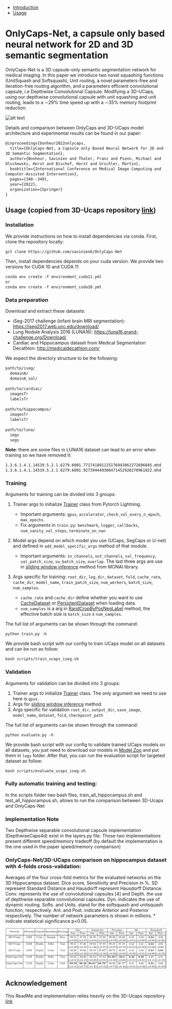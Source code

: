 * [Introduction](#OnlyCaps-Net,-a-capsule-only-based-neural-network-for-2D-and-3D-semantic-segmentation)
* [Usage](#usage)

# OnlyCaps-Net, a capsule only based neural network for 2D and 3D semantic segmentation

OnlyCaps-Net is a 3D capsule-only semantic segmentation network for medical imaging. 
In this paper we introduce two novel squashing functions (UnitSquash and Softsquash), Unit routing, a novel parameters-free and iteration-free routing algorithm, and a parameters efficient convolutional capsule, i.e Depthwise Convolutional Capsule.
Modifying a 3D-UCaps, using our depthwise convolutional capsule with unit squashing and unit routing, leads to a ∼29% time speed up with a ∼35% memory footprint reduction.

![alt text](imgs/img.png "Convolutional Capsule vs Depthwise Convolutional Capsule")

Details and comparison between OnlyCaps and 3D-UCaps model architecture and experimental results can be found in our paper:
```
@inproceedings{bonheur2022onlycaps,
  title={OnlyCaps-Net, a Capsule only Based Neural Network for 2D and 3D Semantic Segmentation},
  author={Bonheur, Savinien and Thaler, Franz and Pienn, Michael and Olschewski, Horst and Bischof, Horst and Urschler, Martin},
  booktitle={International Conference on Medical Image Computing and Computer-Assisted Intervention},
  pages={340--349},
  year={2022},
  organization={Springer}
}
```

## Usage (copied from 3D-Ucaps repository [link](https://github.com/VinAIResearch/3D-UCaps))

### Installation
We provide instructions on how to install dependencies via conda. First, clone the repository locally:
```
git clone https://github.com/savinienb/OnlyCaps-Net
```

Then, install dependencies depends on your cuda version. We provide two versions for CUDA 10 and CUDA 11
```
conda env create -f environment_cuda11.yml
or
conda env create -f environment_cuda10.yml
```

### Data preparation
Download and extract these datasets:
* iSeg-2017 challenge (infant brain MRI segmentation): <https://iseg2017.web.unc.edu/download/>
* Lung Nodule Analysis 2016 (LUNA16): <https://luna16.grand-challenge.org/Download/>
* Cardiac and Hippocampus dataset from Medical Segmentation Decathlon: <http://medicaldecathlon.com/>

We expect the directory structure to be the following:
```
path/to/iseg/
  domainA/
  domainA_val/

path/to/cardiac/
  imagesTr
  labelsTr

path/to/hippocampus/
  imagesTr
  labelsTr

path/to/luna/
  imgs
  segs
```

**Note**: there are some files in LUNA16 dataset can lead to an error when training so we have removed it:
```
1.3.6.1.4.1.14519.5.2.1.6279.6001.771741891125176943862272696845.mhd
1.3.6.1.4.1.14519.5.2.1.6279.6001.927394449308471452920270961822.mhd
```

### Training

Arguments for training can be divided into 3 groups:

1. Trainer args to initialize [Trainer](https://pytorch-lightning.readthedocs.io/en/latest/common/trainer.html#trainer-class-api) class from Pytorch Lightning.

   * Important arguments: `gpus`, `accelerator`, `check_val_every_n_epoch`, `max_epochs`.
   * Fix arguments in `train.py`: `benchmark`, `logger`, `callbacks`, `num_sanity_val_steps`, `terminate_on_nan` 
2. Model args depend on which model you use (UCaps, SegCaps or U-net) and defined in `add_model_specific_args` method of that module. 

   * Important arguments: `in_channels`, `out_channels`, `val_frequency`, `val_patch_size`, `sw_batch_size`, `overlap`. The last three args are use in [sliding window inference](https://docs.monai.io/en/latest/inferers.html#sliding-window-inference) method from MONAI library.
3. Args specific for training: `root_dir`, `log_dir`, `dataset`, `fold`, `cache_rate`, `cache_dir`, `model_name`, `train_patch_size`, `num_workers`, `batch_size`, `num_samples`.

   * `cache_rate` and `cache_dir` define whether you want to use [CacheDataset](https://docs.monai.io/en/latest/data.html?highlight=ThreadBuffer#cachedataset) or [PersistentDataset](https://docs.monai.io/en/latest/data.html?highlight=ThreadBuffer#persistentdataset) when loading data.
   * `num_samples` is a arg in [RandCropByPosNegLabel](https://docs.monai.io/en/latest/transforms.html#randcropbyposneglabel) method, the effective batch size is `batch_size` x `num_samples`.

The full list of arguments can be shown through the command:
```
python train.py -h
```

We provide bash script with our config to train UCaps model on all datasets and can be run as follow:
```
bash scripts/train_ucaps_iseg.sh
```

### Validation
Arguments for validation can be divided into 3 groups:

1. Trainer args to initialize [Trainer](https://pytorch-lightning.readthedocs.io/en/latest/common/trainer.html#trainer-class-api) class. The only argument we need to use here is `gpus`.
2. Args for [sliding window inference](https://docs.monai.io/en/latest/inferers.html#sliding-window-inference) method
3. Args specific for validation `root_dir`, `output_dir`, `save_image`, `model_name`, `dataset`, `fold`, `checkpoint_path`

The full list of arguments can be shown through the command:
```
python evaluate.py -h
```

We provide bash script with our config to validate trained UCaps models on all datasets, you just need to download our models in [Model Zoo](#model-zoo) and put them in `logs` folder. After that, you can run the evaluation script for targeted dataset as follow:
```
bash scripts/evaluate_ucaps_iseg.sh
```
### Fully automatic training and testing:

In the scripts folder two bash files, train_all_hippocampus.sh and test_all_hippocampus.sh, allows to run the comparison between 3D-Ucaps and OnlyCaps-Net

### Implementation Note
Two Depthwise separable convolutional capsule implementation (DepthwiseCaps4d) exist in the layers.py file.
Those two implementations present different speed/memory tradeoff (by default the implementation is the one used in the paper speed/memory comparison)

### OnlyCaps-Net/3D-UCaps comparison on hippocampus dataset with 4-folds cross-validation:
Averages of the four cross-fold metrics for the evaluated networks on the 3D Hippocampus dataset. Dice score, Sensitivity and Precision in %. SD represent Standard Distance and Hausdorff represent Hausdorff Distance. Conv. represents the use of convolutional capsules [4] and Depth. the use of depthwise separable convolutional capsules. Dyn. indicates the use of dynamic routing. Softs. and Units. stand for the softsquash and unitsquash function, respectively. Ant. and Post. indicate Anterior and Posterior respectively. The number of network parameters is shown in millions. * indicate statistical significance p<0.05.

![alt text](imgs/table.png "")

## Acknowledgement
This ReadMe and implementation relies heavily on the 3D-Ucaps repository [link](https://github.com/VinAIResearch/3D-UCaps)

